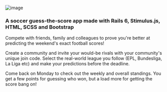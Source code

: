 ![image](https://user-images.githubusercontent.com/90937680/144514624-fe660cde-6d69-484c-8b61-e6a0116ea520.png)

### A soccer guess-the-score app made with Rails 6, Stimulus.js, HTML, SCSS and Bootstrap
 
Compete with friends, family and colleagues to prove you're better at predicting the weekend's exact football scores!

Create a community and invite your would-be rivals with your community's unique join code. Select the real-world league you follow (EPL, Bundesliga, La Liga etc) and make your predictions before the deadline.

Come back on Monday to check out the weekly and overall standings. You get a few points for guessing who won, but a load more for getting the score bang on!
